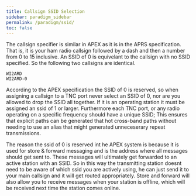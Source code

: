 ```yaml
---
title: Callsign SSID Selection
sidebar: paradigm_sidebar
permalink: /paradigm/ssid/
toc: false
---
```


The callsign specifier is similar in APEX as it is in the APRS specification. That is, it is your ham radio callsign followed by a dash and then a number from 0 to 15 inclusive. An SSID of 0 is equivelant to the callsign with no SSID specified. So the following two callsigns are identical.

    WI2ARD
    WI2ARD-0
  
According to the APEX specification the SSID of 0 is reserved, so when assigning a callsign to a TNC port never select an SSID of 0, nor are you allowed to drop the SSID all together. If it is an operating station it must be assigned an ssid of 1 or larger. Furthermore each TNC port, or any radio operating on a specific frequency should have a unique SSID; This ensures that explicit paths can be generated that hot cross-band paths without needing to use an alias that might generated unneceserary repeat transmissions.

The reason the ssid of 0 is reserved int he APEX system is because it is used for store & forward messaging and is the address where all messages should get sent to. These messages will ultimately get forwarded to an active station with an SSID. So in this way the transmitting station doesnt need to be aware of which ssid you are actively using, he can just send it to your main callsign and it will get routed appropriately. Store and forward will also allow you to receive messages when your station is offline, which will be received next time the station comes online.
